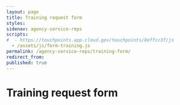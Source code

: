 ```yaml
---
layout: page
title: Training request form
styles:
sidenav: agency-service-reps
scripts:
#  - https://touchpoints.app.cloud.gov/touchpoints/8effcc3f/js
  - /assets/js/form-training.js
permalink: /agency-service-reps/training-form/
redirect_from:
published: true
---
```



# Training request form

<div id="request-training"></div>



<!-- CONTENT END -->
